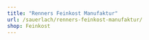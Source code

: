 ```yaml
---
title: "Renners Feinkost Manufaktur"
url: /sauerlach/renners-feinkost-manufaktur/
shop: Feinkost
---
```

